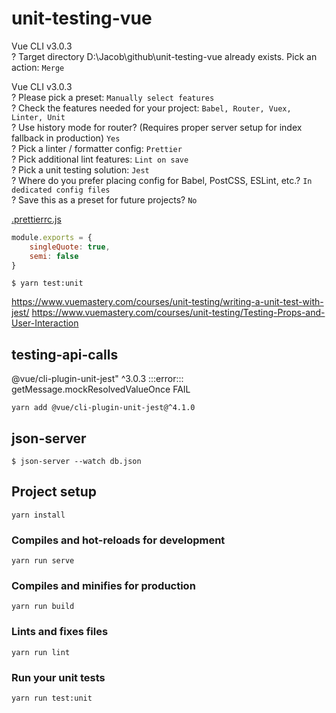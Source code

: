 # unit-testing-vue

Vue CLI v3.0.3  
? Target directory D:\Jacob\github\unit-testing-vue already exists. Pick an action: `Merge`  


Vue CLI v3.0.3  
? Please pick a preset: `Manually select features`  
? Check the features needed for your project: `Babel, Router, Vuex, Linter, Unit`  
? Use history mode for router? (Requires proper server setup for index fallback in production) `Yes`  
? Pick a linter / formatter config: `Prettier`  
? Pick additional lint features: `Lint on save`  
? Pick a unit testing solution: `Jest`  
? Where do you prefer placing config for Babel, PostCSS, ESLint, etc.? `In dedicated config files`  
? Save this as a preset for future projects? `No`  

[.prettierrc.js](https://prettier.io/docs/en/configuration.html)

```js
module.exports = {
    singleQuote: true,
    semi: false
}
```

`$ yarn test:unit`

https://www.vuemastery.com/courses/unit-testing/writing-a-unit-test-with-jest/
https://www.vuemastery.com/courses/unit-testing/Testing-Props-and-User-Interaction

## testing-api-calls

@vue/cli-plugin-unit-jest" ^3.0.3
:::error::: getMessage.mockResolvedValueOnce FAIL

`yarn add @vue/cli-plugin-unit-jest@^4.1.0`

## json-server

`$ json-server --watch db.json`

## Project setup
```
yarn install
```

### Compiles and hot-reloads for development
```
yarn run serve
```

### Compiles and minifies for production
```
yarn run build
```

### Lints and fixes files
```
yarn run lint
```

### Run your unit tests
```
yarn run test:unit
```
